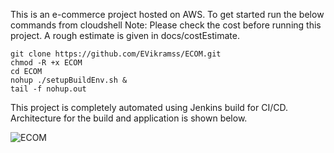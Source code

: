 This is an e-commerce project hosted on AWS. To get started run the below commands from cloudshell
Note: Please check the cost before running this project. A rough estimate is given in docs/costEstimate.

```
git clone https://github.com/EVikramss/ECOM.git
chmod -R +x ECOM
cd ECOM
nohup ./setupBuildEnv.sh &
tail -f nohup.out
```

This project is completely automated using Jenkins build for CI/CD. Architecture for the build and application is shown below.

![ECOM](data/ECOM.jpg)
